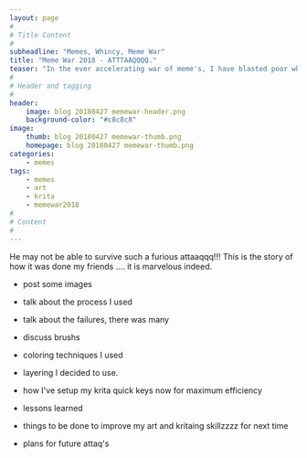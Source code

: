 ```yaml
---
layout: page
#
# Title Content
#
subheadline: "Memes, Whincy, Meme War"
title: "Meme War 2018 - ATTTAAQQQQ."
teaser: "In the ever accelerating war of meme's, I have blasted poor whincy beard games with a furious assault of maximum meme's per inch..."
#
# Header and tagging
#
header:
    image: blog 20180427 memewar-header.png
    background-color: "#c8c8c8"
image:
    thumb: blog 20180427 memewar-thumb.png
    homepage: blog 20180427 memewar-thumb.png 
categories:
    - memes
tags:
    - memes
    - art
    - krita
    - memewar2018
#
# Content
#
---
```

He may not be able to survive such a furious attaaqqq!!! This is the story of how it was done my friends .... it is marvelous indeed.

- post some images
- talk about the process I used
- talk about the failures, there was many
- discuss brushs 
- coloring techniques I used
- layering I decided to use.

- how I've setup my krita quick keys now for maximum efficiency

- lessons learned
- things to be done to improve my art and kritaing skillzzzz for next time
- plans for future attaq's